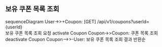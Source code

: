## 보유 쿠폰 목록 조회
sequenceDiagram
    User->>+Coupon: [GET] /api/v1/coupons?userId={userId}<br>보유 쿠폰 목록 조회 요청
    activate Coupon
    Coupon->>Coupon: 쿠폰 목록 조회
    deactivate Coupon
    Coupon-->>-User: 보유 쿠폰 목록 조회 결과 반환순